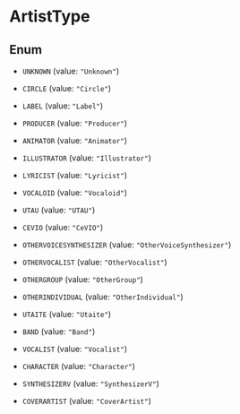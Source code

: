 

# ArtistType

## Enum


* `UNKNOWN` (value: `"Unknown"`)

* `CIRCLE` (value: `"Circle"`)

* `LABEL` (value: `"Label"`)

* `PRODUCER` (value: `"Producer"`)

* `ANIMATOR` (value: `"Animator"`)

* `ILLUSTRATOR` (value: `"Illustrator"`)

* `LYRICIST` (value: `"Lyricist"`)

* `VOCALOID` (value: `"Vocaloid"`)

* `UTAU` (value: `"UTAU"`)

* `CEVIO` (value: `"CeVIO"`)

* `OTHERVOICESYNTHESIZER` (value: `"OtherVoiceSynthesizer"`)

* `OTHERVOCALIST` (value: `"OtherVocalist"`)

* `OTHERGROUP` (value: `"OtherGroup"`)

* `OTHERINDIVIDUAL` (value: `"OtherIndividual"`)

* `UTAITE` (value: `"Utaite"`)

* `BAND` (value: `"Band"`)

* `VOCALIST` (value: `"Vocalist"`)

* `CHARACTER` (value: `"Character"`)

* `SYNTHESIZERV` (value: `"SynthesizerV"`)

* `COVERARTIST` (value: `"CoverArtist"`)



